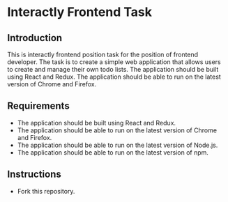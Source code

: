 # Interactly Frontend Task

## Introduction

This is interactly frontend position task for the position of frontend developer. The task is to create a simple web application that allows users to create and manage their own todo lists. The application should be built using React and Redux. The application should be able to run on the latest version of Chrome and Firefox.

## Requirements

- The application should be built using React and Redux.
- The application should be able to run on the latest version of Chrome and Firefox.
- The application should be able to run on the latest version of Node.js.
- The application should be able to run on the latest version of npm.

## Instructions

- Fork this repository.
